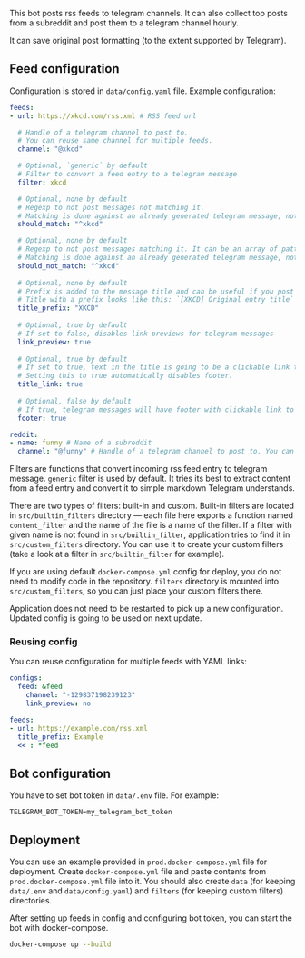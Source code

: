This bot posts rss feeds to telegram channels.
It can also collect top posts from a subreddit and post them to a telegram channel hourly.

It can save original post formatting (to the extent supported by Telegram).

## Feed configuration

Configuration is stored in `data/config.yaml` file.
Example configuration:

```yaml
feeds:
- url: https://xkcd.com/rss.xml # RSS feed url

  # Handle of a telegram channel to post to.
  # You can reuse same channel for multiple feeds.
  channel: "@xkcd"

  # Optional, `generic` by default
  # Filter to convert a feed entry to a telegram message
  filter: xkcd

  # Optional, none by default
  # Regexp to not post messages not matching it.
  # Matching is done against an already generated telegram message, not source html provided in a feed entry.
  should_match: "^xkcd"

  # Optional, none by default
  # Regexp to not post messages matching it. It can be an array of patterns.
  # Matching is done against an already generated telegram message, not source html provided in a feed entry.
  should_not_match: "^xkcd"
  
  # Optional, none by default
  # Prefix is added to the message title and can be useful if you post multiple feeds to the same telegram channel
  # Title with a prefix looks like this: `[XKCD] Original entry title`
  title_prefix: "XKCD"
  
  # Optional, true by default
  # If set to false, disables link previews for telegram messages 
  link_preview: true
  
  # Optional, true by default
  # If set to true, text in the title is going to be a clickable link to an original post.
  # Setting this to true automatically disables footer.
  title_link: true
  
  # Optional, false by default
  # If true, telegram messages will have footer with clickable link to an original post
  footer: true

reddit:
- name: funny # Name of a subreddit
  channel: "@funny" # Handle of a telegram channel to post to. You can reuse same channel for multiple subreddits.
```

Filters are functions that convert incoming rss feed entry to telegram message.
`generic` filter is used by default.
It tries its best to extract content from a feed entry and convert it to simple markdown Telegram understands.

There are two types of filters: built-in and custom.
Built-in filters are located in `src/builtin_filters` directory — each file here exports a function named `content_filter` and the name of the file is a name of the filter.
If a filter with given name is not found in `src/builtin_filter`, application tries to find it in `src/custom_filters` directory.
You can use it to create your custom filters (take a look at a filter in `src/builtin_filter` for example).

If you are using default `docker-compose.yml` config for deploy, you do not need to modify code in the repository.
`filters` directory is mounted into `src/custom_filters`, so you can just place your custom filters there.

Application does not need to be restarted to pick up a new configuration.
Updated config is going to be used on next update.

### Reusing config

You can reuse configuration for multiple feeds with YAML links:

```yaml
configs:
  feed: &feed
    channel: "-129837198239123"
    link_preview: no

feeds:
- url: https://example.com/rss.xml
  title_prefix: Example
  << : *feed
```

## Bot configuration

You have to set bot token in `data/.env` file.
For example:

```dotenv
TELEGRAM_BOT_TOKEN=my_telegram_bot_token
```

## Deployment

You can use an example provided in `prod.docker-compose.yml` file for deployment.
Create `docker-compose.yml` file and paste contents from `prod.docker-compose.yml` file into it.
You should also create `data` (for keeping `data/.env` and `data/config.yaml`) and `filters` (for keeping custom filters) directories. 

After setting up feeds in config and configuring bot token, you can start the bot with docker-compose.

```sh
docker-compose up --build
```
